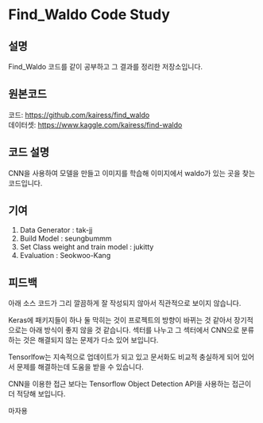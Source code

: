 # Find_Waldo Code Study
## 설명
Find_Waldo 코드를 같이 공부하고 그 결과를 정리한 저장소입니다.

## 원본코드
코드: https://github.com/kairess/find_waldo   
데이터셋: https://www.kaggle.com/kairess/find-waldo

## 코드 설명
CNN을 사용하여 모델을 만들고 이미지를 학습해 이미지에서 waldo가 있는 곳을 찾는 코드입니다.

## 기여
01. Data Generator : tak-jj
02. Build Model : seungbummm
03. Set Class weight and train model : jukitty
04. Evaluation : Seokwoo-Kang

## 피드백
아래 소스 코드가 그리 깔끔하게 잘 작성되지 않아서 직관적으로 보이지 않습니다.

Keras에 패키지들이 하나 둘 막히는 것이 프로젝트의 방향이 바뀌는 것 같아서 장기적으로는 아래 방식이 좋지 않을 것 같습니다. 섹터를 나누고 그 섹터에서 CNN으로 분류하는 것은 해결되지 않는 문제가 다소 있어 보입니다.

Tensorlfow는 지속적으로 업데이트가 되고 있고 문서화도 비교적 충실하게 되어 있어서 문제를 해결하는데 도움을 받을 수 있습니다.

 CNN을 이용한 접근 보다는 Tensorflow Object Detection API을 사용하는 접근이 더 적당해 보입니다.
 
마자용
